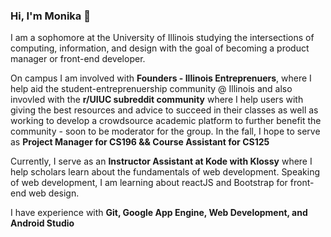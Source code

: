 ### Hi, I'm Monika 👋 

<!--
**mpara0/mpara0** is a ✨ _special_ ✨ repository because its `README.md` (this file) appears on your GitHub profile.
-->
I am a sophomore at the University of Illinois studying the intersections of computing, information, and design with the goal of becoming a product manager or front-end developer. 

On campus I am involved with **Founders - Illinois Entreprenuers**, where I help aid the student-entreprenuership community @ Illinois and also invovled with the **r/UIUC subreddit community** where I help users with giving the best resources and advice to succeed in their classes as well as working to develop a crowdsource academic platform to further benefit the community - soon to be moderator for the group. In the fall, I hope to serve as **Project Manager for CS196 && Course Assistant for CS125**

Currently, I serve as an **Instructor Assistant at Kode with Klossy** where I help scholars learn about the fundamentals of web development. Speaking of web development, I am learning about reactJS and Bootstrap for front-end web design. 

I have experience with **Git, Google App Engine, Web Development, and Android Studio**


